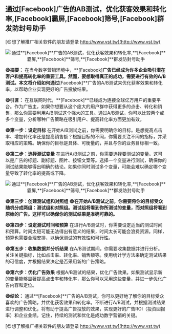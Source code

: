 ## **通过**[Facebook]**广告的AB测试，优化获客效果和转化率,**[Facebook]**霸屏,**[Facebook]**筛号,**[Facebook]**群发防封号助手**

[😍想了解推广相关软件的朋友请登录 http://www.vst.tw](http://www.vst.tw)

 <center><img src="https://vst.tw/MP4/tuiguang/png/8.png" alt="通过**[Facebook]**广告的AB测试，优化获客效果和转化率,**[Facebook]**霸屏,**[Facebook]**筛号,**[Facebook]**群发防封号助手"></center>

**😄摘要：**
在当今数字营销环境中，**[Facebook]**广告已经成为许多企业吸引潜在客户和提高转化率的重要工具。然而，要想取得真正的成功，需要进行有效的A/B测试。本文将介绍如何通过**[Facebook]**广告的A/B测试来优化获客效果和转化率，以帮助企业实现更好的广告投放结果。

**😄引言：**
在互联网时代，**[Facebook]**已经成为连接全球亿万用户的重要平台。作为广告主，如果你想要从这个庞大的用户群中获得更多的点击、转化和销售，那么你需要利用A/B测试这个强大的工具。通过A/B测试，你可以比较两个或多个变量，分析哪种广告策略在吸引用户、提高转化率方面更加有效。

**😄第一步：设定目标**
在开始A/B测试之前，你需要明确你的目标。是想提高点击率、增加转化率还是提高销售额？根据目标的不同，你需要关注不同的指标，并采取相应的策略。确保你的目标是具体、可衡量的，并且与你的业务目标相一致。

**😄第二步：选择测试变量**
在进行A/B测试之前，你需要选择要测试的变量。这可以是广告的标题、副标题、图片、按钮文案等。选择一个变量进行测试，确保你的测试结果能够得出明确的结论。如果你同时测试多个变量，可能会难以确定哪个变量导致了转化率的提高或下降。

 <center><img src="https://vst.tw/MP4/tuiguang/png/5.png" alt="通过**[Facebook]**广告的AB测试，优化获客效果和转化率,**[Facebook]**霸屏,**[Facebook]**筛号,**[Facebook]**群发防封号助手"></center>

**😄第三步：创建测试组和对照组**
**😄在开始A/B测试之前，你需要将你的目标受众随机分成两组：测试组和对照组。测试组将看到你所测试的变量，而对照组将看到原始的广告。这样可以确保你的测试结果是准确可靠的。**

**😄第四步：设定测试时间和预算**
在进行A/B测试时，你需要设定适当的测试时间和预算。时间太短可能无法得出有意义的结果，时间太长可能会浪费资源。同样，预算也需要合理安排，以确保测试的有效性和可行性。

**😄第五步：收集数据并分析结果**
在A/B测试期间，你需要收集数据并进行分析。关注关键指标，比如点击率、转化率、销售额等。使用统计学方法来确定测试结果的可信度，并根据结果决定是否采用新的广告策略。

**😄第六步：优化广告效果**
根据A/B测试的结果，优化广告效果。如果测试显示新的变量能够显著提高点击率和转化率，那么你可以采用这些变量，并进一步优化广告内容和定位。

**😄结论：**
通过**[Facebook]**广告的A/B测试，你可以更好地了解你的目标受众喜欢的广告策略，并优化获客效果和转化率。不断进行A/B测试，并根据测试结果进行调整和优化，将有助于提高广告投放的效果，实现更好的广告ROI（投资回报率）和企业业绩。记住，持续的测试和优化是成功数字营销的关键。

[😍想了解推广相关软件的朋友请登录 http://www.vst.tw](http://www.vst.tw)



